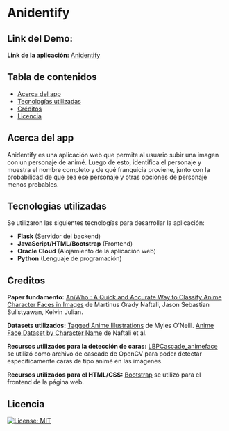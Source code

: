 # Anidentify

## Link del Demo:
**Link de la aplicación:** [Anidentify](placeholder)

## Tabla de contenidos

- [Acerca del app](#acerca-del-app)
- [Tecnologías utilizadas](#tecnologias-utilizadas)
- [Créditos](#creditos)
- [Licencia](#licencia)

## Acerca del app
Anidentify es una aplicación web que permite al usuario subir una imagen con un personaje de animé. Luego de esto, identifica el personaje y muestra el nombre completo y de qué franquicia proviene, junto con la probabilidad de que sea ese personaje y otras opciones de personaje menos probables.


## Tecnologias utilizadas
Se utilizaron las siguientes tecnologías para desarrollar la aplicación:
- **Flask** (Servidor del backend)
- **JavaScript/HTML/Bootstrap** (Frontend)
- **Oracle Cloud** (Alojamiento de la aplicación web)
- **Python** (Lenguaje de programación)

## Creditos
**Paper fundamento:**
[AniWho : A Quick and Accurate Way to Classify Anime Character Faces in Images](https://paperswithcode.com/paper/aniwho-a-quick-and-accurate-way-to-classify) de Martinus Grady Naftali, Jason Sebastian Sulistyawan, Kelvin Julian.

**Datasets utilizados:**
[Tagged Anime Illustrations](https://www.kaggle.com/datasets/mylesoneill/tagged-anime-illustrations) de Myles O'Neill.
[Anime Face Dataset by Character Name](https://paperswithcode.com/dataset/anime-face-dataset-by-character-name) de Naftali et al.

**Recursos utilizados para la detección de caras:**
[LBPCascade_animeface](https://github.com/nagadomi/lbpcascade_animeface) se utilizó como archivo de cascade de OpenCV para poder detectar específicamente caras de tipo animé en las imágenes.

**Recursos utilizados para el HTML/CSS:**
[Bootstrap](https://getbootstrap.com/) se utilizó para el frontend de la página web.

## Licencia

[![License: MIT](https://img.shields.io/badge/License-MIT-yellow.svg)](https://opensource.org/licenses/MIT)